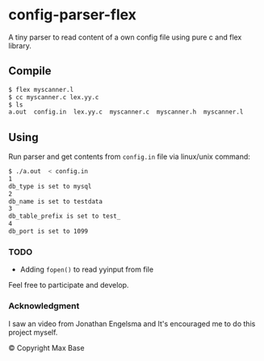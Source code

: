 # config-parser-flex

A tiny parser to read content of a own config file using pure c and flex library.

## Compile

```bash
$ flex myscanner.l
$ cc myscanner.c lex.yy.c 
$ ls
a.out  config.in  lex.yy.c  myscanner.c  myscanner.h  myscanner.l
```

## Using

Run parser and get contents from `config.in` file via linux/unix command:

```bash
$ ./a.out  < config.in 
1
db_type is set to mysql
2
db_name is set to testdata
3
db_table_prefix is set to test_
4
db_port is set to 1099
```

### TODO

- Adding `fopen()` to read yyinput from file

Feel free to participate and develop.

### Acknowledgment

I saw an video from Jonathan Engelsma and It's encouraged me to do this project myself.

© Copyright Max Base
